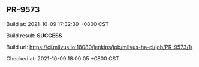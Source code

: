 <h2><a name="pr-9573" class="anchor" href="#pr-9573" rel="nofollow" aria-hidden="true"><span class="octicon octicon-link"></span></a>PR-9573</h2>

<p>Build at: 2021-10-09 17:32:39 +0800 CST</p>

<p>Build result: <strong>SUCCESS</strong></p>

<p>Build url: <a href="https://ci.milvus.io:18080/jenkins/job/milvus-ha-ci/job/PR-9573/1/" rel="nofollow">https://ci.milvus.io:18080/jenkins/job/milvus-ha-ci/job/PR-9573/1/</a></p>

<p>Checked at: 2021-10-09 18:00:05 +0800 CST</p>
